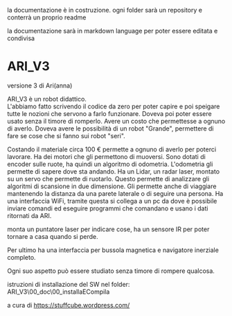 la documentazione è in costruzione.
ogni folder sarà un repository e conterrà un proprio readme

la documentazione sarà in markdown language per poter essere editata e condivisa



# ARI_V3
versione 3 di Ari(anna)

ARI_V3 è un robot didattico.  
L'abbiamo fatto scrivendo il codice da zero per poter capire e poi speigare tutte le nozioni che servono a farlo funzionare.
Doveva poi poter essere usato senza il timore di romperlo. 
Avere un costo che permettesse a ognuno di averlo.
Doveva avere le possibilità di un robot "Grande", permettere di fare se cose che si fanno sui robot "seri".


Costando il materiale circa 100 € permette a ognuno di averlo per poterci lavorare.
Ha dei motori che gli permettono di muoversi. Sono dotati di encoder sulle ruote, ha quindi un algoritmo di odometria. L'odometria gli permette di sapere dove sta andando.
Ha un Lidar, un radar laser, montato su un servo che permette di ruotarlo. Questo permette di analizzare gli algoritmi di scansione in due dimensione.
Gli permette anche di viaggiare mantenendo la distanza da una parete laterale o di seguire una persona.
Ha una interfaccia WiFi, tramite questa si collega a un pc da dove è possibile inviare comandi ed eseguire programmi che comandano e usano i dati ritornati da ARI.

monta un puntatore laser per indicare cose, ha un sensore IR per poter tornare a casa quando si perde.

Per ultimo ha una interfaccia per bussola magnetica e navigatore inerziale completo.

Ogni suo aspetto può essere studiato 
senza timore di rompere qualcosa.



istruzioni di installazione del SW nel folder:
ARI_V3\00_doc\00_installaECompila


a cura di https://stuffcube.wordpress.com/
